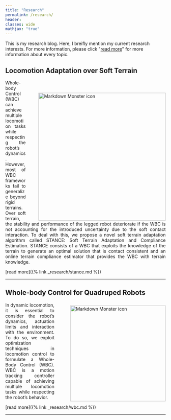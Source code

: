 ```yaml
---
title: "Research"
permalink: /research/
header:
classes: wide
mathjax: "true"
---
```

This is my research blog. Here, I breifly mention my current research interests. 
For more information, please click "[read more]()" for more information about every topic.

## Locomotion Adaptation over Soft Terrain

<img src="/assets/images/stance_thumbnail.png"
     alt="Markdown Monster icon"
     style="float: right; width: 400px; margin-left: 40px;
     margin-top: 40px;" />
<p style='text-align: justify;'>
Whole-body Control (WBC) can achieve multiple locomotion tasks while respecting the robot’s dynamics. However, most of WBC frameworks fail to generalize beyond rigid terrains. Over soft terrain, the stability and performance of the legged robot deteriorate if the WBC is not accounting for the introduced uncertainty due to the soft contact interaction.  To deal with this, we propose a novel soft terrain adaptation algorithm called STANCE: Soft Terrain Adaptation and Compliance Estimation. STANCE consists of a WBC that exploits the knowledge of the terrain to generate an optimal solution that is contact consistent and an online terrain compliance estimator that provides the WBC with terrain knowledge. 
</p>

[read more]({% link _research/stance.md %})

---
## Whole-body Control for Quadruped Robots

<img src="/assets/images/wbc_thumbnail.png"
     alt="Markdown Monster icon"
     style="float: right; width: 300px; margin-left: 50px;
     margin-top: 10px;" />
<p style='text-align: justify;'>
In dynamic locomotion, it is essential to consider the robot’s dynamics, actuation limits and interaction with the environment. To do so, we exploit optimization techniques in locomotion control to formulate a Whole-Body Control (WBC). WBC is a motion tracking controller capable of achieving multiple locomotion tasks while respecting the robot’s behavior. 
</p>

[read more]({% link _research/wbc.md %})

---
